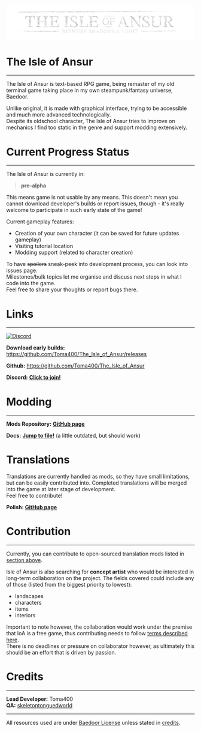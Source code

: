 ![](themes/ansur/assets/ioa_logo.png)

# The Isle of Ansur

---
The Isle of Ansur is text-based RPG game, being remaster of my old terminal game taking place
in my own steampunk/fantasy universe, Baedoor.

Unlike original, it is made with graphical interface, trying to be accessible and much
more advanced technologically.  
Despite its oldschool character, The Isle of Ansur tries to improve on mechanics I find
too static in the genre and support modding extensively.

# Current Progress Status

---
The Isle of Ansur is currently in:

> **pre-alpha** 

This means game is not usable by any means. This doesn't mean you cannot download
developer's builds or report issues, though - it's really welcome to participate in
such early state of the game!

Current gameplay features:
- Creation of your own character (it can be saved for future updates gameplay)
- Visiting tutorial location
- Modding support (related to character creation)

To have ~~spoilers~~ sneak-peek into development process, you can look into issues page.  
Milestones/bulk topics let me organise and discuss next steps in what I code into the game.  
Feel free to share your thoughts or report bugs there.

# Links

---
[![Discord](https://img.shields.io/badge/Discord-Join%20our%20server!-7289da.svg?longCache=true&style=for-the-badge)](https://discord.gg/GbTw9KqnrE)

**Download early builds:** https://github.com/Toma400/The_Isle_of_Ansur/releases

**Github:** https://github.com/Toma400/The_Isle_of_Ansur

**Discord:** [**Click to join!**](https://discord.gg/GbTw9KqnrE)

# Modding

---
**Mods Repository:** [**GitHub page**](https://github.com/Toma400/Isle_of_Ansur_Mods_Repository/blob/library/Modlist.md)

**Docs:** [**Jump to file!**](modding_guide.pdf) (a little outdated, but should work)

# Translations
Translations are currently handled as mods, so they have small limitations, but can
be easily contributed into. Completed translations will be merged into the game at
later stage of development.  
Feel free to contribute!

**Polish:** [**GitHub page**](https://github.com/Toma400/The_Isle_of_Ansur_PL)

# Contribution

---
Currently, you can contribute to open-sourced translation mods listed in [section above](#translations).

Isle of Ansur is also searching for **concept artist** who would be interested in long-term
collaboration on the project. The fields covered could include any of those (listed from
the biggest priority to lowest):
- landscapes
- characters
- items
- interiors

Important to note however, the collaboration would work under the premise that IoA is
a free game, thus contributing needs to follow [terms described here](https://github.com/Toma400/The_Isle_of_Ansur/wiki/Assets-Contribution-Principles).  
There is no deadlines or pressure on collaborator however, as ultimately this should be
an effort that is driven by passion.

<!--
Contributions for other features are currently closed.
You can reach to developer by pull request or contacting directly, but it will
most likely be rejected.  
For anyone who would like to contribute anyway, here are principles that should be followed:

- **[Principles For Code Contribution](https://github.com/Toma400/The_Isle_of_Ansur/wiki/Code-Contribution-Principles)**  
- **[Principles For Assets Contribution](https://github.com/Toma400/The_Isle_of_Ansur/wiki/Assets-Contribution-Principles)**

In next months quest contributions will be opened, when most of game features are in place.
-->

# Credits

---
**Lead Developer:** Toma400  
**QA:** [skeletontonguedworld](https://github.com/skeletontonguedworld)

---
All resources used are under [Baedoor License](license) unless stated in [credits](credits.md).